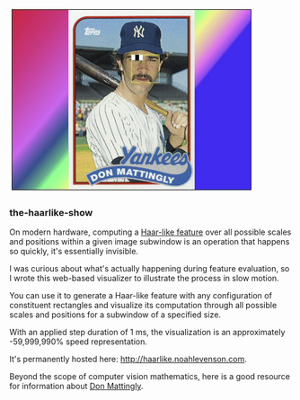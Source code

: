 ![don mattingly feature selection](https://github.com/noahlevenson/the-haarlike-show/raw/master/donny_demo.gif)

### the-haarlike-show

On modern hardware, computing a [Haar-like feature](https://en.wikipedia.org/wiki/Haar-like_feature) over all possible scales and positions within a given image subwindow is an operation that happens so quickly, it's essentially invisible.

I was curious about what's actually happening during feature evaluation, so I wrote this web-based visualizer to illustrate the process in slow motion.

You can use it to generate a Haar-like feature with any configuration of constituent rectangles and visualize its computation through all possible scales and positions for a subwindow of a specified size.

With an applied step duration of 1 ms, the visualization is an approximately -59,999,990% speed representation.

It's permanently hosted here: http://haarlike.noahlevenson.com.

Beyond the scope of computer vision mathematics, here is a good resource for information about [Don Mattingly](https://en.wikipedia.org/wiki/Don_Mattingly).
